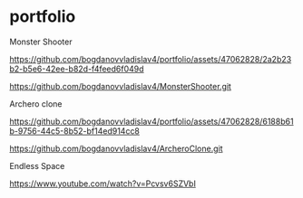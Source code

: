 # portfolio

Monster Shooter



https://github.com/bogdanovvladislav4/portfolio/assets/47062828/2a2b23b2-b5e6-42ee-b82d-f4feed6f049d



https://github.com/bogdanovvladislav4/MonsterShooter.git



Archero clone



https://github.com/bogdanovvladislav4/portfolio/assets/47062828/6188b61b-9756-44c5-8b52-bf14ed914cc8



https://github.com/bogdanovvladislav4/ArcheroClone.git

Endless Space

https://www.youtube.com/watch?v=Pcvsv6SZVbI


